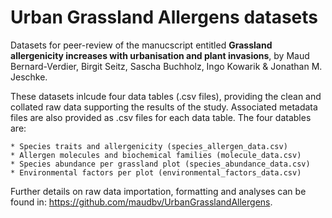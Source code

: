 # Urban Grassland Allergens datasets
Datasets for peer-review of the manucscript entitled **Grassland allergenicity increases with urbanisation and plant invasions**, by Maud Bernard-Verdier, Birgit Seitz, Sascha Buchholz, Ingo Kowarik & Jonathan M. Jeschke. 

These datasets inlcude four data tables (.csv files), providing the clean and collated raw data supporting the results of the study. Associated metadata files are also provided as .csv files for each data table.
The four datables are:

    * Species traits and allergenicity (species_allergen_data.csv)
    * Allergen molecules and biochemical families (molecule_data.csv)
    * Species abundance per grassland plot (species_abundance_data.csv)
    * Environmental factors per plot (environmental_factors_data.csv)

Further details on raw data importation, formatting and analyses can be found in: https://github.com/maudbv/UrbanGrasslandAllergens.
